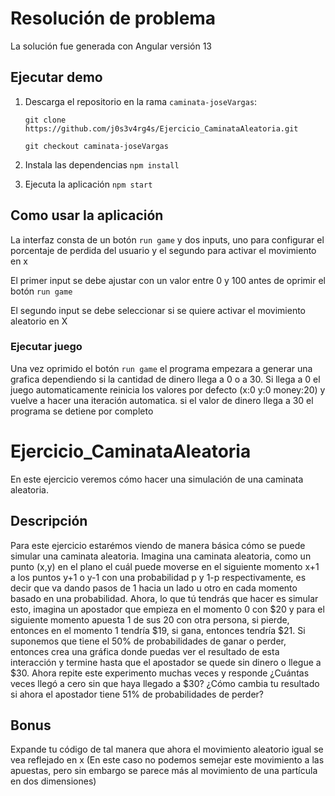 # Resolución de problema

La solución fue generada con Angular versión 13

## Ejecutar demo

1. Descarga el repositorio en la rama `caminata-joseVargas`:
    
    `git clone https://github.com/j0s3v4rg4s/Ejercicio_CaminataAleatoria.git`

    `git checkout caminata-joseVargas`

2. Instala las dependencias `npm install`
3. Ejecuta la aplicación `npm start`

## Como usar la aplicación
La interfaz consta de un botón `run game` y dos inputs, uno para configurar el porcentaje de perdida del usuario y el segundo para activar el movimiento en x

El primer input se debe ajustar con un valor entre 0 y 100 antes de oprimir el botón `run game`

El segundo input se debe seleccionar si se quiere activar el movimiento aleatorio en X

### Ejecutar juego
Una vez oprimido el botón `run game` el programa empezara a generar una grafica dependiendo si la cantidad de dinero llega a 0 o a 30. Si llega a 0 el juego automaticamente reinicia los valores por defecto (x:0 y:0 money:20) y vuelve a hacer una iteración automatica. si el valor de dinero llega a 30 el programa se detiene por completo


# Ejercicio_CaminataAleatoria
En este ejercicio veremos cómo hacer una simulación de una caminata aleatoria.
## Descripción
Para este ejercicio estarémos viendo de manera básica cómo se puede simular una caminata aleatoria. Imagina una caminata aleatoria, como un punto (x,y) en el plano el cuál puede moverse en el siguiente momento x+1 a los puntos y+1 o y-1 con una probabilidad p y 1-p respectivamente, es decir que va dando pasos de 1 hacia un lado u otro en cada momento basado en una probabilidad. Ahora, lo que tú tendrás que hacer es simular esto, imagina un apostador que empieza en el momento 0 con $20 y para el siguiente momento apuesta 1 de sus 20 con otra persona, si pierde, entonces en el momento 1 tendría $19, si gana, entonces tendría $21. Si suponemos que tiene el 50% de probabilidades de ganar o perder, entonces crea una gráfica donde puedas ver el resultado de esta interacción y termine hasta que el apostador se quede sin dinero o llegue a $30. Ahora repite este experimento muchas veces y responde ¿Cuántas veces llegó a cero sin que haya llegado a $30? ¿Cómo cambia tu resultado si ahora el apostador tiene 51% de probabilidades de perder?

## Bonus
Expande tu código de tal manera que ahora el movimiento aleatorio igual se vea reflejado en x (En este caso no podemos semejar este movimiento a las apuestas, pero sin embargo se parece más al movimiento de una partícula en dos dimensiones)
